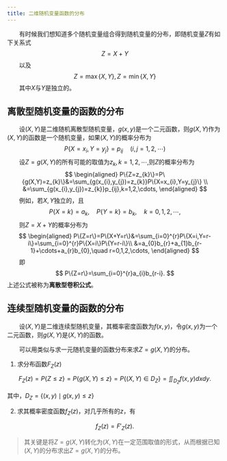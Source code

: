 ```yaml
---
title: 二维随机变量函数的分布
---
```


&emsp;&emsp;有时候我们想知道多个随机变量组合得到随机变量的分布，即随机变量$Z$有如下关系式
$$
Z=X+Y
$$
&emsp;&emsp;以及
$$
Z=\max\{X,Y\},Z=\min\{X,Y\}
$$
&emsp;&emsp;其中$X$与$Y$是独立的。

## 离散型随机变量的函数的分布

&emsp;&emsp;设$(X,Y)$是二维随机离散型随机变量，$g(x,y)$是一个二元函数，则$g(X,Y)$作为$(X,Y)$的函数是一个随机变量，如果$(X,Y)$的概率分布为
$$
P\{X=x_{i},Y=y_{j}\}=p_{ij}\quad (i,j=1,2,\cdots)
$$
&emsp;&emsp;设$Z=g(X,Y)$的所有可能的取值为$z_{k},k=1,2,\cdots,$则$Z$的概率分布为
$$
\begin{aligned}
P\{Z=z_{k}\}=P\{g(X,Y)=z_{k}\}&=\sum_{g(x_{i},y_{j})=z_{k}}P\{X=x_{i},Y=y_{j}\} \\
&=\sum_{g(x_{i},y_{j})=z_{k}}p_{ij},k=1,2,\cdots,
\end{aligned}
$$
&emsp;&emsp;例如，若$X,Y$独立的，且
$$
P\{X=k\}=a_{k},\quad P\{Y=k\}=b_{k},\quad k=0,1,2,\cdots,
$$
&emsp;&emsp;则$Z=X+Y$的概率分布为
$$
\begin{aligned}
P\{Z=r\}=P\{X+Y=r\}&=\sum_{i=0}^{r}P\{X=i,Y=r-i\}=\sum_{i=0}^{r}P\{X=i\}P\{Y=r-i\}\\
&=a_{0}b_{r}+a_{1}b_{r-1}+\cdots+a_{r}b_{0},\quad r=0,1,2,\cdots,
\end{aligned}
$$
&emsp;&emsp;即
$$
P\{Z=r\}=\sum_{i=0}^{r}a_{i}b_{r-i}.
$$
上述公式被称为**离散型卷积公式**。

## 连续型随机变量的函数的分布

&emsp;&emsp;设$(X,Y)$是二维连续型随机变量，其概率密度函数为$f(x,y)$，令$g(x,y)$为一个二元函数，则$g(X,Y)$是$(X,Y)$的函数。

&emsp;&emsp;可以用类似与求一元随机变量的函数分布来求$Z=g(X,Y)$的分布。

1. 求分布函数$F_{Z}(z)$

$$
F_{Z}(z)=P\{Z\le z\}=P\{g(X,Y)\le z\}=P\{(X,Y)\in D_{Z}\}=\iint_{D_{Z}}f(x,y)dxdy.
$$

其中，$D_{Z}=\{(x,y)\mid g(x,y)\le z\}$

2. 求其概率密度函数$f_{Z}(z)$，对几乎所有的$z$，有

$$
f_{Z}(z)=F'_{Z}(z).
$$

> 其关键是将$Z=g(X,Y)$转化为$(X,Y)$在一定范围取值的形式，从而根据已知$(X,Y)$的分布求出$Z=g(X,Y)$的分布。

